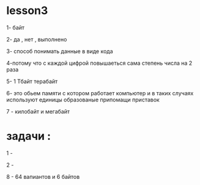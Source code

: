 # lesson3
1- байт

2- да , нет , выполнено 

3- способ понимать данные в виде кода 

4-потому что с каждой цифрой повышаеться сама степень числа на 2 раза

5-  1 Тбайт терабайт

6- это обьем памяти с котором работает компьютер и в таких случаях используют единицы образованые припомащи приставок 

7 - килобайт и мегабайт 

# задачи : 

1 - 

2 - 

8 - 64 вапиантов и 6 байтов 
